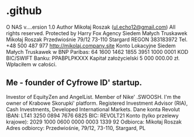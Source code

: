 # .github
O NAS
v....ersion 1.0 
Author Mikołaj Roszak 
(ul.echo12@gmail.com)
All rights reserved. Protected by Harry Fox Agency
Siedem Małych Truskawek
Mikołaj Roszak
Przedwiośnie 79/12
73-110 Stargard
REGON 383183972
Tel. +48 500 487 977
http://mikolaj.company.site
Konto Lokacyjne Siedem Małych Truskawek w BNP Paribas: 64 1600 1462 1855 3951 1000 0001
KOD BIC/SWIFT Banku: PPABPLPKXXX
Kapitał założycielski 5 000 000.00 zł. Wpłaciłem w całości.
## Me - founder of Cyfrowe ID' startup. 
Investor of EquityZen and AngelList. 
Member of Nike' .SWOOSH. 
I'm the owner of Krabowe Skorupki' platform.
Registered Investment Advisor (RIA), Cash Investments, Developed International Markets. 
Dane konta Revolut
IBAN: LT41 3250 0894 7676 6825
BIC: REVOLT21
Konto (tylko przelewy krajowe): 2029 1000 0600 0000 0003 1339 92
Odbiorca: Mikołaj Roszak
Adres odbiorcy: Przedwiośnie, 79/12, 73-110, Stargard, PL
